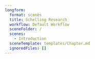 ```yaml
---
longform:
  format: scenes
  title: Schelling Research
  workflow: Default Workflow
  sceneFolder: /
  scenes:
    - Introduction
  sceneTemplate: templates/Chapter.md
  ignoredFiles: []
---
```

